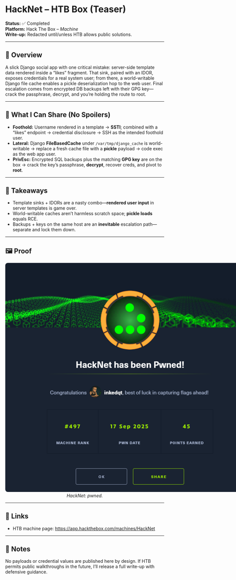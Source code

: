 # HackNet – HTB Box (Teaser)

**Status:** ✅ Completed  
**Platform:** Hack The Box – *Machine*  
**Write-up:** Redacted until/unless HTB allows public solutions.

---

## 🧭 Overview
A slick Django social app with one critical mistake: server-side template data rendered inside a “likes” fragment. That sink, paired with an IDOR, exposes credentials for a real system user; from there, a world-writable Django file cache enables a pickle deserialization hop to the web user. Final escalation comes from encrypted DB backups left with their GPG key—crack the passphrase, decrypt, and you’re holding the route to root.

---

## 🧪 What I Can Share (No Spoilers)
- **Foothold:** Username rendered in a template → **SSTI**; combined with a “likes” endpoint → credential disclosure → SSH as the intended foothold user.  
- **Lateral:** Django **FileBasedCache** under `/var/tmp/django_cache` is world-writable → replace a fresh cache file with a **pickle** payload → code exec as the web app user.  
- **PrivEsc:** Encrypted SQL backups plus the matching **GPG key** are on the box → crack the key’s passphrase, **decrypt**, recover creds, and pivot to **root**.

---

## 🧠 Takeaways
- Template sinks + IDORs are a nasty combo—**rendered user input** in server templates is game over.
- World-writable caches aren’t harmless scratch space; **pickle loads** equals RCE.
- Backups + keys on the same host are an **inevitable** escalation path—separate and lock them down.

---

## 🖼️ Proof
<p align="center">
  <img src="https://raw.githubusercontent.com/inkedqt/ctf-writeups/main/HTB/proofs/hacknet.png" alt="HackNet machine proof" style="max-width: 800px; border-radius: 8px;">
  <br/><em>HackNet: pwned.</em>
</p>

---

## 🔗 Links
- HTB machine page: https://app.hackthebox.com/machines/HackNet

---

## 📌 Notes
No payloads or credential values are published here by design. If HTB permits public walkthroughs in the future, I’ll release a full write-up with defensive guidance.
